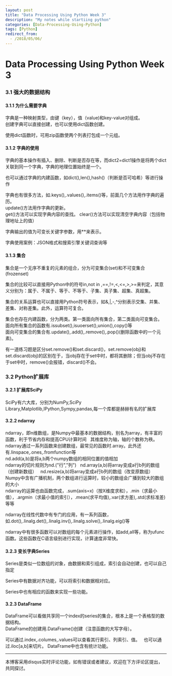 ```yaml
---
layout: post
title: "Data Processing Using Python Week 3"
description: "My notes while startiing python"
categories: [Data-Processing-Using-Python]
tags: [Python]
redirect_from:
  - /2018/05/06/
---
```

# Data Processing Using Python Week 3

### 3.1 强大的数据结构

#### 3.1.1 为什么需要字典

字典是一种映射类型，由键（key），值（value)和key-value对组成。  
创建字典可以直接创建，也可以使用dict函数创建。

使用dict函数时，可用zip函数使两个列表打包成一个元组。

#### 3.1.2 字典的使用

字典的基本操作有插入、删除、判断是否存在等，而dict2=dict1操作是将两个dict关联到同一个字典，字典的地理位置始终是一个。  

也可以通过字典的内建函数，如dict(),len(),hash()（判断是否可哈希）等进行操作  

字典也有很多方法，如.keys(),.values(),.items()等，前面几个方法用作字典的遍历。  
update()方法用作字典的更新。  
get()方法可以实现字典内容的查找。
clear()方法可以实现清空字典内容（包括物理地址上的值） 

字典输出的值为可变长关键字参数，用**来表示。  

字典使用案例：JSON格式和搜索引擎关键词查询等  

#### 3.1.3 集合  

集合是一个无序不重复的元素的组合，分为可变集合(set)和不可变集合(frozenset)  

集合的比较可以直接用Python中的符号in,not in ,==,!=,<,<=,>,>=来判定，其意义分别为：属于、不属于、等于、不等于、子集、真子集、超集、真超集。

集合的关系运算也可以直接用Python符号表示，如&,|,-,^分别表示交集、并集、差集、对称差集。此外，运算符可复合。

集合也存在内建函数，分为两类。第一类面向所有集合，第二类面向可变集合。  
面向所有集合的函数有.issubset(),isuoerset(),union(),copy()等  
面向可变集合的集合有.update(),.add(),.remove(),.pop()(删除函数中的一个元素)。

有一道练习题是区分set.remove()和set.discard()，set.remove(obj)和set.discard(obj)的区别在于，当obj存在于set中时，都将其删除；但当obj不存在于set中时，remove()会报错，discard()不会。

### 3.2 Python扩展库

#### 3.2.1 扩展库SciPy

SciPy有六大库，分别为NumPy,SciPy Library,Matplotlib,IPython,Sympy,pandas,每一个库都是赫赫有名的扩展库

#### 3.2.2 ndarray

ndarray，即n维数组，是Numpy中最基本的数据结构，别名为array，有丰富的函数，利于节省内存和提高CPU计算时间  
其维度称为轴，轴的个数称为秩。  
ndarray通过一系列函数来创建数组，最常见的函数时.array。此外还有.linspace,.ones,.fromfunction等  
nd.add(a,b)是将a,b两个numpy数组的相同位置的值相加  
ndarray的切片规则为nd.("行","列")  
nd.array(a,b)将array变成a行b列的数组（创建新数组）  
nd.resize(a,b)将array变成a行b列的数组（改变原数组）  
Numpy中含有广播机制，两个数组进行运算时，较小的数组会广播到较大的数组的大小  
ndarray的运算也由函数完成，.sum(axis=x)（按X维度求和），.min（求最小值），.argmin（求最小值的索引），.mean(求平均值),.var(求方差),.std(求标准差)等等  

ndarray在线性代数中有专门的应用，有一系列函数，如.dot(),.linalg.det(),.linalg.inv(),.linalg.solve(),.linalg.eig()等  

ndarray中有很多函数可以对数组的每个元素进行操作，如add,all等，称为ufunc函数。这些函数在C语言级别进行实现，计算速度非常快。  

#### 3.2.3 变长字典Series

Series是类似一位数组的对象，由数据和索引组成，索引会自动创建，也可以自己指定  

Series中有数据对齐功能，可以将索引和数据相对应。  

Series中也有相应的函数来实现一些功能。

#### 3.2.3 DataFrame

DataFrame可以看做共享同一个index的series的集合，根本上是一个表格型的数据结构。  
DataFrame的创建用.DataFrame()创建（注意函数的大写字母）。  

可以通过.index,.columes,.values可以查看其行索引、列索引、值。  
也可以通过.iloc[a,b]来切片。
DataFrame中也含有统计功能。

---
本博客采用disqus实时评论功能，如有错误或者建议，欢迎在下方评论区提出，共同探讨。
